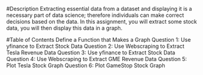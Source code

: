 #Description Extracting essential data from a dataset and displaying it is a necessary part of data science;
therefore individuals can make correct decisions based on the data. In this assignment, you will extract some stock data, you will then display this data in a graph.

#Table of Contents Define a Function that Makes a Graph Question 1: Use yfinance to Extract Stock Data Question 2:
Use Webscraping to Extract Tesla Revenue Data Question 3: Use yfinance to Extract Stock Data Question 4: Use Webscraping to Extract GME Revenue Data 
Question 5: Plot Tesla Stock Graph Question 6: Plot GameStop Stock Graph
